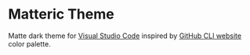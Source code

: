 # Matteric Theme

Matte dark theme for [Visual Studio Code](https://code.visualstudio.com/) inspired by [GitHub CLI website](https://cli.github.com/) color palette.
